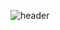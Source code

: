 ![header](https://capsule-render.vercel.app/api?type=waving&color=gradient&height=300&section=header&text=Eunhee%20Jeong&fontSize=80&fontColor=)


